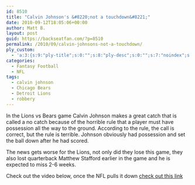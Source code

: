 ```yaml
---
id: 8510
title: "Calvin Johnson's &#8220;not a touchdown&#8221;"
date: 2010-09-12T18:05:06+00:00
author: Matt B.
layout: post
guid: https://backseatfan.com/?p=8510
permalink: /2010/09/calvin-johnsons-not-a-touchdown/
ply_custom:
  - 'a:3:{s:9:"ply-title";s:0:"";s:8:"ply-desc";s:0:"";s:7:"noindex";s:0:"";}'
categories:
  - Fantasy Football
  - NFL
tags:
  - calvin johnson
  - Chicago Bears
  - Detroit Lions
  - robbery
---
```


<div class="entry">
  <p>
    In the Lions vs Bears game Calvin Johnson makes a great catch that is called a no catch because of the horrible rule that a player must have possession all the way to the ground. According to the rule, the call is correct, but the rule is terrible. Johnson obviously had possession and set the ball down after he had scored.
  </p>

  <p>
    The news gets worse for the Lions, not only did they lose this game, they also lost quarterback Matthew Stafford earlier in the game and he is expected to miss 2-6 weeks.
  </p>

  <p>
    Check out the video below, once the NFL pulls it down <a href="http://www.nfl.com/videos/nfl-game-highlights/09000d5d81a77070/Controversial-call-on-Megatron-non-TD">check out this link</a>
  </p>

  <p>
  </p>
</div>
